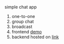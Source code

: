 simple chat app
1. one-to-one
2. group chat
3. broadcast
4. frontend [demo](https://chatapp-frontend-u54a.onrender.com/)
5. backend hosted on [link](https://chatapp-backend-k3b7.onrender.com)

